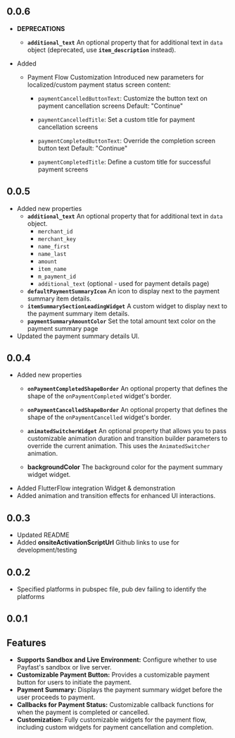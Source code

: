 ## 0.0.6
- **DEPRECATIONS** 
    - **`additional_text`** An optional property that for additional text in `data` object (deprecated, use **`item_description`** instead).

- Added

  - Payment Flow Customization
    Introduced new parameters for localized/custom payment status screen content:

       - `paymentCancelledButtonText`: Customize the button text on payment cancellation screens
          Default: "Continue"

       - `paymentCancelledTitle`: Set a custom title for payment cancellation screens

       - `paymentCompletedButtonText`: Override the completion screen button text
        Default: "Continue"

       - `paymentCompletedTitle`: Define a custom title for successful payment screens

## 0.0.5

- Added new properties
    - **`additional_text`** An optional property that for additional text in `data` object.
        - `merchant_id`
        - `merchant_key`
        - `name_first`
        - `name_last`
        - `amount`
        - `item_name`
        - `m_payment_id`
        - `additional_text` (optional - used for payment details page)
    - **`defaultPaymentSummaryIcon`** An icon to display next to the payment summary item details.
    - **`itemSummarySectionLeadingWidget`** A custom widget to display next to the payment summary item details.
    - **`paymentSummaryAmountColor`** Set the total amount text color on the payment summary page
- Updated the payment summary details UI.

## 0.0.4

- Added new properties
    - **`onPaymentCompletedShapeBorder`** An optional property that defines the shape of the `onPaymentCompleted` widget's border.

    - **`onPaymentCancelledShapeBorder`** An optional property that defines the shape of the `onPaymentCancelled` widget's border.
    - **`animatedSwitcherWidget`** An optional property that allows you to pass customizable animation duration and transition builder parameters to override the current animation. This uses the `AnimatedSwitcher` animation.
    - **backgroundColor** The background color for the payment summary widget widget.
- Added FlutterFlow integration Widget & demonstration 
- Added animation and transition effects for enhanced UI interactions.


## 0.0.3

- Updated README
- Added **onsiteActivationScriptUrl** Github links to use for development/testing

## 0.0.2

- Specified platforms in pubspec file, pub dev failing to identify the platforms

## 0.0.1

## Features

- **Supports Sandbox and Live Environment:** Configure whether to use Payfast's sandbox or live server.
- **Customizable Payment Button:** Provides a customizable payment button for users to initiate the payment.
- **Payment Summary:** Displays the payment summary widget before the user proceeds to payment.
- **Callbacks for Payment Status:** Customizable callback functions for when the payment is completed or cancelled.
- **Customization:** Fully customizable widgets for the payment flow, including custom widgets for payment cancellation and completion.
